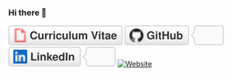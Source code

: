 ### Hi there 👋

<p align="bottom-left">
	<a href="https://user.ceng.metu.edu.tr/~e2633741/assets/files/%C4%B0sa%20Adahan%20%C3%9Cnal%20CV.pdf"><img src="imgs/cv.svg" alt="Curriculum Vitae"></a>
	<a href="https://github.com/kodadasiofficial"><img src="imgs/github.svg" alt="GitHub"></a>
	<a href="https://www.linkedin.com/in/isaadahanunal"><img src="imgs/linkedin.svg" alt="LinkedIn"></a>
  <a href="https://user.ceng.metu.edu.tr/~e2633741/"><img src="imgs/website.svg" alt="Website"></a>

</p>
<!--
**kodadasiofficial/kodadasiofficial** is a ✨ _special_ ✨ repository because its `README.md` (this file) appears on your GitHub profile.

Here are some ideas to get you started:

- 🔭 I’m currently working on ...
- 🌱 I’m currently learning ...
- 👯 I’m looking to collaborate on ...
- 🤔 I’m looking for help with ...
- 💬 Ask me about ...
- 📫 How to reach me: ...
- 😄 Pronouns: ...
- ⚡ Fun fact: ...
-->
